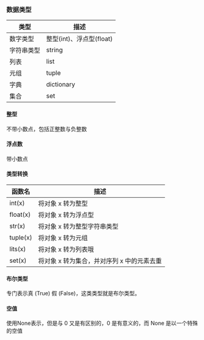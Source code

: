 ### 数据类型

| 类型       | 描述                     |
| ---------- | ------------------------ |
| 数字类型   | 整型(int)、浮点型(float) |
| 字符串类型 | string                   |
| 列表       | list                     |
| 元组       | tuple                    |
| 字典       | dictionary               |
| 集合       | set                      |

#### 整型

不带小数点，包括正整数与负整数

#### 浮点数

带小数点

#### 类型转换
| 函数名   | 描述                                       |
| -------- | ------------------------------------------ |
| int(x)   | 将对象 x 转为整型                          |
| float(x) | 将对象 x 转为浮点型                        |
| str(x)   | 将对象 x 转为整型字符串类型                |
| tuple(x) | 将对象 x 转为元组                          |
| lits(x)  | 将对象 x 转为列表哦                        |
| set(x)   | 将对象 x 转为集合，并对序列 x 中的元素去重 |

#### 布尔类型
专门表示真 (True) 假 (False)，这类类型就是布尔类型。

#### 空值
使用None表示，但是与 0 又是有区别的，0 是有意义的，而 None 是以一个特殊的空值